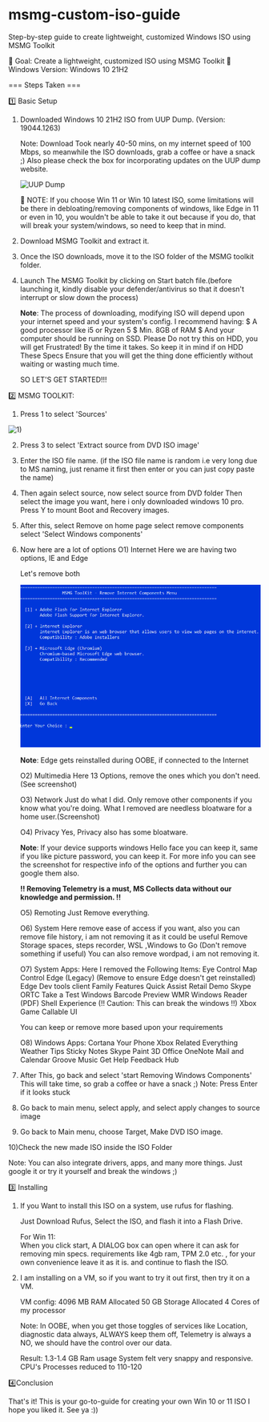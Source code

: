 # msmg-custom-iso-guide
Step-by-step guide to create lightweight, customized Windows ISO using MSMG Toolkit

🎯 Goal: Create a lightweight, customized ISO using MSMG Toolkit
🔧 Windows Version: Windows 10 21H2

=== Steps Taken ===

1️⃣ Basic Setup

1) Downloaded Windows 10 21H2 ISO from UUP Dump. (Version: 19044.1263)
  
   Note: Download Took nearly 40-50 mins, on my internet speed of 100 Mbps, so meanwhile
         the ISO downloads, grab a coffee or have a snack ;)
         Also please check the box for incorporating updates on the UUP dump website.
   
   	![UUP Dump](images/downloading-iso-from-Uup-Dump.png)

   🔴 NOTE: If you choose Win 11 or Win 10 latest ISO, some limitations will be there in debloating/removing components
           of windows, like Edge in 11 or even in 10, you wouldn't be able to take it out because if you do, that will
           break your system/windows, so need to keep that in mind. 

3) Download MSMG Toolkit and extract it.

4) Once the ISO downloads, move it to the ISO folder of the MSMG toolkit folder. 

5) Launch The MSMG Toolkit by clicking on Start batch file.(before launching it, kindly disable your defender/antivirus so that 
                            it doesn't interrupt or slow down the process)
  
   **Note**: The process of downloading, modifying ISO will depend upon your internet speed and your system's config.
         I recommend having:
          $ A good processor like i5 or Ryzen 5 
          $ Min. 8GB of RAM
          $ And your computer should be running on SSD. Please Do not try this on HDD, you will get Frustrated!
            By the time it takes. So keep it in mind if on HDD
         These Specs Ensure that you will get the thing done efficiently without waiting or wasting much time.
   
   SO LET'S GET STARTED!!!

2️⃣ MSMG TOOLKIT:

1) Press 1 to select 'Sources'

![1)](images/MSMG-Toolkit-Homepage.jpg)

2) Press 3 to select 'Extract source from DVD ISO image'

3) Enter the ISO file name. (if the ISO file name is random i.e very long due to MS naming, just rename it first then enter
                             or you can just copy paste the name)

4) Then again select source, now select source from DVD folder
   Then select the image you want, here i only downloaded windows 10 pro.
   Press Y to mount Boot and Recovery images.
   
5) After this, select Remove on home page
   select remove components
  select 'Select Windows components'

6) Now here are a lot of options
   O1) Internet
        Here we are having two options, IE and Edge 

     Let's remove both

     ![O1](images/O1.png)

   **Note**: Edge gets reinstalled during OOBE, if connected to the Internet
   
   O2) Multimedia
       	Here 13 Options, remove the ones which you don't need.
      	(See screenshot)
   
   O3) Network
       	Just do what I did. Only remove other components if you know what you're doing.
       	What I removed are needless bloatware for a home user.(Screenshot)

   O4) Privacy
       	Yes, Privacy also has some bloatware.

     **Note**: If your device supports windows Hello face you can keep it, 
           same if you like picture password, you can keep it.
           For more info you can see the screenshot for respective info 
           of the options and further you can google them also.
             
      **!! Removing Telemetry is a must, MS Collects data without our knowledge and permission. !!**

   O5) Remoting
       	Just Remove everything.
   
   O6) System
        Here remove ease of access if you want,
        also you can remove file history, i am not removing it as it could be useful
      	Remove Storage spaces, steps recorder, WSL ,Windows to Go (Don't remove something if useful)
      	You can also remove wordpad, i am not removing it.
    
   O7) System Apps:
         Here I removed the Following Items:
           Eye Control
	         Map Control
	         Edge (Legacy) (Remove to ensure Edge doesn't get reinstalled)
	         Edge Dev tools client
	         Family Features
	         Quick Assist
	         Retail Demo
           Skype ORTC
	         Take a Test
	         Windows Barcode Preview
	         WMR
	         Windows Reader (PDF)
	         Shell Experience (!! Caution: This can break the windows !!)
	         Xbox Game Callable UI

      You can keep or remove more based upon your requirements

   O8) Windows Apps:
        Cortana
	      Your Phone
	      Xbox Related Everything
	      Weather
	      Tips
	      Sticky Notes
	      Skype
	      Paint 3D
	      Office
	      OneNote
	      Mail and Calendar
	      Groove Music
	      Get Help
	      Feedback Hub

7) After This, go back and select 'start Removing Windows Components'
    This will take time, so grab a coffee or have a snack ;)
       Note: Press Enter if it looks stuck

8) Go back to main menu, select apply, and select apply changes to source image

9) Go back to Main menu, choose Target, Make DVD ISO image.

10)Check the new made ISO inside the ISO Folder

Note: You can also integrate drivers, apps, and many more things. Just google it or try it yourself and break the windows ;)

3️⃣ Installing

1) If you Want to install this ISO on a system, use rufus for flashing.

     Just Download Rufus, Select the ISO, and flash it into a Flash Drive.

     For Win 11:     
	        When you click start, A DIALOG box can open where it can ask for removing min specs. requirements
	        like 4gb ram, TPM 2.0 etc. , for your own convenience leave it as it is. and continue to flash the ISO.

2) I am installing on a VM, so if you want to try it out first, then try it on a VM.

     VM config: 4096 MB RAM
                Allocated 50 GB Storage
                Allocated 4 Cores of my processor 

     Note: In OOBE, when you get those toggles of services like Location, diagnostic data
           always, ALWAYS keep them off, Telemetry is always a NO, we should have the control over our data.

     Result:
             1.3-1.4 GB Ram usage
             System felt very snappy and responsive.
             CPU's Processes reduced to 110-120

4️⃣Conclusion

   That's it!
   This is your go-to-guide for creating your own Win 10 or 11 ISO
   I hope you liked it.
   See ya :))
